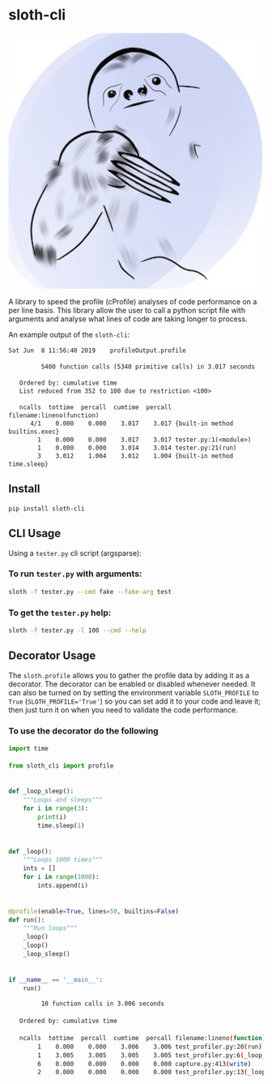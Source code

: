 # sloth-cli

![logo](docs/sloth.jpg)

A library to speed the profile (cProfile) analyses of code performance on a per
line basis. This library allow the user to call a python script file with 
arguments and analyse what lines of code are taking longer to process.

An example output of the `sloth-cli`:

```shell
Sat Jun  8 11:56:40 2019    profileOutput.profile

         5400 function calls (5340 primitive calls) in 3.017 seconds

   Ordered by: cumulative time
   List reduced from 352 to 100 due to restriction <100>

   ncalls  tottime  percall  cumtime  percall filename:lineno(function)
      4/1    0.000    0.000    3.017    3.017 {built-in method builtins.exec}
        1    0.000    0.000    3.017    3.017 tester.py:1(<module>)
        1    0.000    0.000    3.014    3.014 tester.py:21(run)
        3    3.012    1.004    3.012    1.004 {built-in method time.sleep}
``` 

## Install

```
pip install sloth-cli
```

## CLI Usage

Using a `tester.py` cli script (argsparse):

### To run `tester.py` with arguments:

```bash
sloth -f tester.py --cmd fake --fake-arg test
```

### To get the `tester.py` help:

```bash
sloth -f tester.py -l 100 --cmd --help
```

## Decorator Usage

The `sloth.profile` allows you to gather the profile data by adding it as
a decorator. The decorator can be enabled or disabled whenever needed. It 
can also be turned on by setting the environment variable `SLOTH_PROFILE` 
to `True` (`SLOTH_PROFILE='True'`) so you can set add it to your code and 
leave it; then just turn it on when you need to validate the code performance.

### To use the decorator do the following

```python
import time

from sloth_cli import profile


def _loop_sleep():
    """Loops and sleeps"""
    for i in range(3):
        print(i)
        time.sleep(1)


def _loop():
    """Loops 1000 times"""
    ints = []
    for i in range(1000):
        ints.append(i)


@profile(enable=True, lines=50, builtins=False)
def run():
    """Run loops"""
    _loop()
    _loop()
    _loop_sleep()


if __name__ == '__main__':
    run()
```

```bash
         10 function calls in 3.006 seconds

   Ordered by: cumulative time

   ncalls  tottime  percall  cumtime  percall filename:lineno(function)
        1    0.000    0.000    3.006    3.006 test_profiler.py:20(run)
        1    3.005    3.005    3.005    3.005 test_profiler.py:6(_loop_sleep)
        6    0.000    0.000    0.000    0.000 capture.py:413(write)
        2    0.000    0.000    0.000    0.000 test_profiler.py:13(_loop)
```
